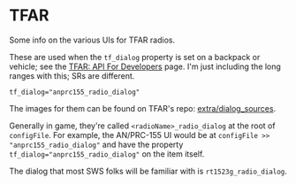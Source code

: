 # TFAR

Some info on the various UIs for TFAR radios.

These are used when the `tf_dialog` property is set on a backpack or vehicle; see the [TFAR: API For Developers](https://github.com/michail-nikolaev/task-force-arma-3-radio/wiki/API%3A-For-developers) page. I'm just including the long ranges with this; SRs are different.

`tf_dialog="anprc155_radio_dialog"`

The images for them can be found on TFAR's repo: [extra/dialog_sources](https://github.com/michail-nikolaev/task-force-arma-3-radio/tree/6332aaa7a2099d45246981287c4a167ad8696088/extra/dialog-sources).


Generally in game, they're called `<radioName>_radio_dialog` at the root of `configFile`. For example, the AN/PRC-155 UI would be at `configFile >> "anprc155_radio_dialog"` and have the property `tf_dialog="anprc155_radio_dialog"` on the item itself.

The dialog that most SWS folks will be familiar with is `rt1523g_radio_dialog`.
